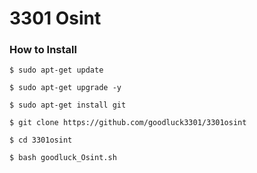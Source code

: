 # 3301 Osint

### How to Install
   ```
   $ sudo apt-get update
   ```
   ```
   $ sudo apt-get upgrade -y
   ```
   ```
   $ sudo apt-get install git
   ```
   ```
   $ git clone https://github.com/goodluck3301/3301osint
   ```
   ```
   $ cd 3301osint
   ```
   ```
   $ bash goodluck_Osint.sh
 
